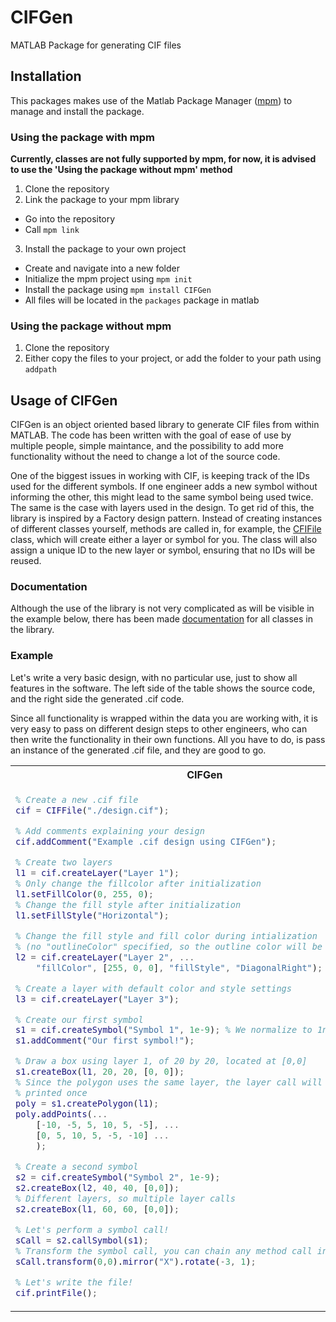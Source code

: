 # CIFGen
MATLAB Package for generating CIF files

## Installation
This packages makes use of the Matlab Package Manager ([mpm](https://github.com/Gangrrio99/mpm)) to manage and install the package. 

### Using the package with mpm
**Currently, classes are not fully supported by mpm, for now, it is advised to use the 'Using the package without mpm' method**
1. Clone the repository
2. Link the package to your mpm library
  - Go into the repository
  - Call `mpm link`
3. Install the package to your own project
  - Create and navigate into a new folder
  - Initialize the mpm project using `mpm init`
  - Install the package using `mpm install CIFGen`
  - All files will be located in the `packages` package in matlab

### Using the package without mpm
1. Clone the repository
2. Either copy the files to your project, or add the folder to your path using `addpath`

## Usage of CIFGen
CIFGen is an object oriented based library to generate CIF files from within MATLAB. The code has been written with the goal of ease of use by multiple people, 
simple maintance, and the possibility to add more functionality without the need to change a lot of the source code.

One of the biggest issues in working with CIF, is keeping track of the IDs used for the different symbols. If one engineer adds a new symbol without informing the other, 
this might lead to the same symbol being used twice. The same is the case with layers used in the design. To get rid of this, the library is inspired by a Factory design pattern. Instead of creating instances of different classes yourself, methods are called in, for example, the [CFIFile](./documentation/CIFFile.md) class, which will create either a layer or symbol for you. The class will also assign a unique ID to the new layer or symbol, ensuring that no IDs will be reused.

### Documentation
Although the use of the library is not very complicated as will be visible in the example below, there has been made [documentation](./documentation/documentation.md) for all classes in the library.

### Example
Let's write a very basic design, with no particular use, just to show all features in the software. The left side of the table shows the source code, and the right side the generated .cif code. 

Since all functionality is wrapped within the data you are working with, it is very easy to pass on different design steps to other engineers, who can then write the functionality in their own functions. All you have to do, is pass an instance of the generated .cif file, and they are good to go.

<table>
<tr>
<th>CIFGen</th>
<th>.cif</th>
</tr>
<tr>
<td>

```matlab
% Create a new .cif file
cif = CIFFile("./design.cif");

% Add comments explaining your design
cif.addComment("Example .cif design using CIFGen");

% Create two layers
l1 = cif.createLayer("Layer 1");
% Only change the fillcolor after initialization
l1.setFillColor(0, 255, 0);         
% Change the fill style after initialization
l1.setFillStyle("Horizontal");

% Change the fill style and fill color during intialization 
% (no "outlineColor" specified, so the outline color will be the same)
l2 = cif.createLayer("Layer 2", ...
    "fillColor", [255, 0, 0], "fillStyle", "DiagonalRight");

% Create a layer with default color and style settings
l3 = cif.createLayer("Layer 3");

% Create our first symbol
s1 = cif.createSymbol("Symbol 1", 1e-9); % We normalize to 1nm
s1.addComment("Our first symbol!");

% Draw a box using layer 1, of 20 by 20, located at [0,0]
s1.createBox(l1, 20, 20, [0, 0]);
% Since the polygon uses the same layer, the layer call will only be
% printed once
poly = s1.createPolygon(l1);
poly.addPoints(...
    [-10, -5, 5, 10, 5, -5], ...
    [0, 5, 10, 5, -5, -10] ...
    );

% Create a second symbol
s2 = cif.createSymbol("Symbol 2", 1e-9);
s2.createBox(l2, 40, 40, [0,0]);
% Different layers, so multiple layer calls
s2.createBox(l1, 60, 60, [0,0]);

% Let's perform a symbol call!
sCall = s2.callSymbol(s1);
% Transform the symbol call, you can chain any method call in the library!
sCall.transform(0,0).mirror("X").rotate(-3, 1);

% Let's write the file!
cif.printFile();
```

</td>
<td>

```lisp
(CIF generated by CIFGen v1.0.0 - Daan Roos (2023));
(Example .cif design using CIFGen);
(Layer definitions);
L L1; (CleWin: 1 Layer 1/0000FF00 00000000);
L L2; (CleWin: 2 Layer 2/03FF0000 03FF0000);
L L3; (CleWin: 3 Layer 3/0F000000 0F000000);
(Symbol definitions);
(Our first symbol!);
DS1 1 10;
9 Symbol_1;
L L1;
B 20 20 0 0 1 0;
P -10 0 -5 5 5 10 10 5 5 -5 -5 -10;
DF;
DS2 1 10;
9 Symbol_2;
L L2;
B 40 40 0 0 1 0;
L L1;
B 60 60 0 0 1 0;
C1 T 0 0 M X R -3 1;
DF;
E;

```

</td>
</tr>
</table>
